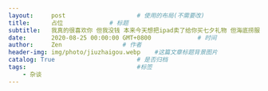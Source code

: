 ```yaml
---
layout:     post                    # 使用的布局(不需要改)
title:      占位             # 标题
subtitle:   我真的很喜欢你 但我没钱 本来今天想把ipad卖了给你买七夕礼物 但海底捞服务员不让还让我滚出去 #副标题
date:       2020-08-25 00:00:00 GMT+0800             # 时间
author:     Zen                 # 作者
header-img: img/photo/jiuzhaigou.webp    #这篇文章标题背景图片
catalog: True                       # 是否归档
tags:                               #标签
    - 杂谈
---
```

